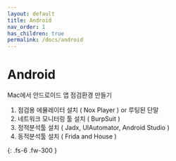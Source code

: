 ```yaml
---
layout: default
title: Android
nav_order: 1
has_children: true
permalink: /docs/android
---
```


# Android

Mac에서 안드로이드 앱 점검환경 만들기

1. 점검용 에뮬레이터 설치 ( Nox Player ) or 루팅된 단말
2. 네트워크 모니터링 툴 설치 ( BurpSuit )
3. 정적분석툴 설치 ( Jadx, UIAutomator, Android Studio )
4. 동적분석툴 설치 ( Frida and House )

{: .fs-6 .fw-300 }
